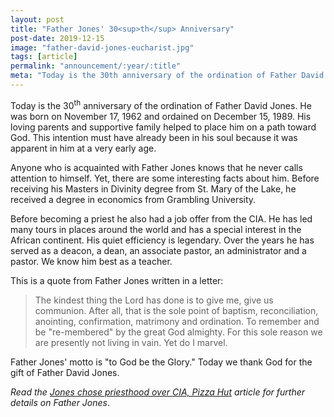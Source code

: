 ```yaml
---
layout: post
title: "Father Jones' 30<sup>th</sup> Anniversary"
post-date: 2019-12-15
image: "father-david-jones-eucharist.jpg"
tags: [article]
permalink: "announcement/:year/:title"
meta: "Today is the 30th anniversary of the ordination of Father David Jones. He was born on November 17, 1962 and ordained on December 15, 1989. His loving parents and supportive family helped to place him on a path toward God. This intention must have already been in his soul because it was apparent in him at a very early age."
---
```

Today is the 30<sup>th</sup> anniversary of the ordination of Father David Jones. He was born on November 17, 1962 and ordained on December 15, 1989. His loving parents and supportive family helped to place him on a path toward God. This intention must have already been in his soul because it was apparent in him at a very early age.

<!--more-->
Anyone who is acquainted with Father Jones knows that he never calls attention to himself. Yet, there are some interesting facts about him. Before receiving his Masters in Divinity degree from St. Mary of the Lake, he received a degree in economics from Grambling University.

Before becoming a priest he also had a job offer from the CIA. He has led many tours in places around the world and has a special interest in the African continent. His quiet efficiency is legendary. Over the years he has served as a deacon, a dean, an associate pastor, an administrator and a pastor. We know him best as a teacher.

This is a quote from Father Jones written in a letter:

>The kindest thing the Lord has done is to give me, give us communion. After all, that is the sole point of baptism, reconciliation, anointing, confirmation, matrimony and ordination. To remember and be "re-membered" by the great God almighty. For this sole reason we are presently not living in vain. Yet do I marvel.

Father Jones' motto is "to God be the Glory." Today we thank God for the gift of Father David Jones. 

<i>Read the <a href="http://legacy.chicagocatholic.com/cnwonline/2007/1223/5min.aspx" target="_blank">Jones chose priesthood over CIA, Pizza Hut</a> article for further details on Father Jones</i>.